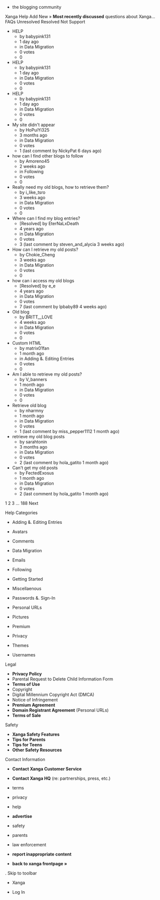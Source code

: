 *   the blogging community

Xanga Help Add New » **Most recently discussed** questions about Xanga… FAQs Unresolved Resolved Not Support

*   HELP
    *   by babypink131
    *   1 day ago
    *   in Data Migration
    *   0 votes
    *   0
*   HELP
    *   by babypink131
    *   1 day ago
    *   in Data Migration
    *   0 votes
    *   0
*   HELP
    *   by babypink131
    *   1 day ago
    *   in Data Migration
    *   0 votes
    *   0
*   My site didn't appear
    *   by HoPuiYi325
    *   3 months ago
    *   in Data Migration
    *   0 votes
    *   1 (last comment by NickyPat 6 days ago)
*   how can I find other blogs to follow
    *   by Amoreno45
    *   2 weeks ago
    *   in Following
    *   0 votes
    *   0
*   Really need my old blogs, how to retrieve them?
    *   by i\_like\_tsro
    *   3 weeks ago
    *   in Data Migration
    *   0 votes
    *   0
*   Where can I find my blog entries?
    *   \[Resolved\] by EterNaLxDeath
    *   4 years ago
    *   in Data Migration
    *   0 votes
    *   3 (last comment by steven\_and\_alycia 3 weeks ago)
*   How can I retrieve my old posts?
    *   by Chokie\_Cheng
    *   3 weeks ago
    *   in Data Migration
    *   0 votes
    *   0
*   how can i access my old blogs
    *   \[Resolved\] by e\_e
    *   4 years ago
    *   in Data Migration
    *   0 votes
    *   7 (last comment by lpbaby89 4 weeks ago)
*   Old blog
    *   by BRITT\_\_LOVE
    *   4 weeks ago
    *   in Data Migration
    *   0 votes
    *   0
*   Custom HTML
    *   by matrix01fan
    *   1 month ago
    *   in Adding &. Editing Entries
    *   0 votes
    *   0
*   Am I able to retrieve my old posts?
    *   by V\_banners
    *   1 month ago
    *   in Data Migration
    *   0 votes
    *   0
*   Retrieve old blog
    *   by nharmny
    *   1 month ago
    *   in Data Migration
    *   0 votes
    *   1 (last comment by miss\_pepper1112 1 month ago)
*   retrieve my old blog posts
    *   by sarahtonin
    *   3 months ago
    *   in Data Migration
    *   0 votes
    *   2 (last comment by hola\_gatito 1 month ago)
*   Can't get my old posts
    *   by FectedExosus
    *   1 month ago
    *   in Data Migration
    *   0 votes
    *   2 (last comment by hola\_gatito 1 month ago)

1 2 3 ... 188 Next

Help Categories

*   Adding &. Editing Entries
*   Avatars
*   Comments
*   Data Migration
*   Emails
*   Following
*   Getting Started
*   Miscellaenous

*   Passwords &. Sign-In
*   Personal URLs
*   Pictures
*   Premium
*   Privacy
*   Themes
*   Usernames

Legal

*   **Privacy Policy**
*   Parental Request to Delete Child Information Form
*   **Terms of Use**
*   Copyright
*   Digital Millennium Copyright Act (DMCA)
*   Notice of Infringement
*   **Premium Agreement**
*   **Domain Registrant Agreement** (Personal URLs)
*   **Terms of Sale**

Safety

*   **Xanga Safety Features**
*   **Tips for Parents**
*   **Tips for Teens**
*   **Other Safety Resources**

Contact Information

*   **Contact Xanga Customer Service**
*   **Contact Xanga HQ** (re: partnerships, press, etc.)

*   terms
*   privacy
*   help
*   **advertise**

*   safety
*   parents
*   law enforcement
*   **report inappropriate content**

*   **back to xanga frontpage »**

<img src="http://pixel.quantserve.com/pixel/p-87h-iNOVooym2.gif" style="display: none" height="1" width="1" alt="Quantcast"/>. Skip to toolbar

*   Xanga

*   Log In